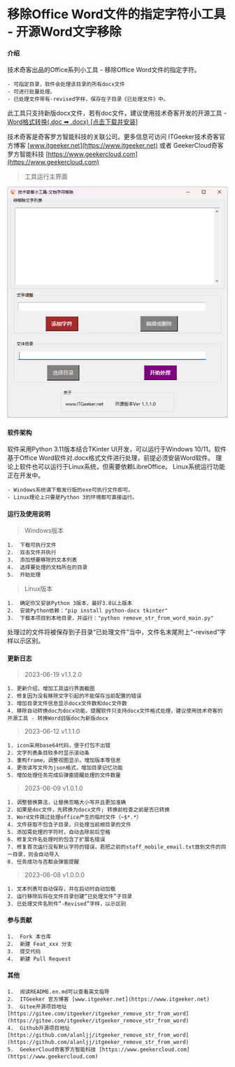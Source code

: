 # 移除Office Word文件的指定字符小工具 - 开源Word文字移除

#### 介绍
技术奇客出品的Office系列小工具 - 移除Office Word文件的指定字符。

    - 可指定目录，软件会处理该目录的所有docx文件
    - 可进行批量处理。
    - 已处理文件带有-revised字样，保存在子目录《已处理文件》中。

此工具只支持新版docx文件，若有doc文件，建议使用技术奇客开发的开源工具 - [Word格式转换(.doc ➡ .docx) [点击下载并安装]](https://www.itgeeker.net/itgeeker-technical-service/itgeeker_convert_doc_to_docx/)

技术奇客是奇客罗方智能科技的关联公司。更多信息可访问 ITGeeker技术奇客官方博客 [www.itgeeker.net](https://www.itgeeker.net) 或者 GeekerCloud奇客罗方智能科技 [https://www.geekercloud.com](https://www.geekercloud.com)

>工具运行主界面

[![开源Word文字移除截图](remove_str_from_word_2023-06-12.png "开源Word文字移除工具")](https://www.itgeeker.net/itgeeker-technical-service/itgeeker_remove_str_from_word/)

#### 软件架构
软件采用Python 3.11版本结合TKinter UI开发，可以运行于Windows 10/11。软件基于Office Word软件对.docx格式文件进行处理，前提必须安装Word软件。
理论上软件也可以运行于Linux系统，但需要依赖LibreOffice。 Linux系统运行功能正在开发中。

    - Windows系统请下载发行版的exe可执行文件即可。
    - Linux理论上只要是Python 3的环境都可直接运行。

#### 运行及使用说明

> Windows版本

    1.  下载可执行文件
    2.  双击文件并执行
    3.  添加想要移除的文本列表
    4.  选择要处理的文档所在的目录
    5.  开始处理

> Linux版本

    1.  确定你又安装Python 3版本，最好3.8以上版本
    2.  安装Python依赖："pip install python-docx tkinter"
    3.  下载本项目到本地目录，并运行："python remove_str_from_word_main.py"

处理过的文件将被保存到子目录“已处理文件”当中，文件名末尾附上“-revised”字样以示区别。

#### 更新日志

> 2023-06-19 v1.1.2.0
 
    1. 更新介绍，增加工具运行界面截图
    2. 修复因为没有移除文字引起的不能保存当前配置的错误
    3. 增加目录文件信息显示docx文件数和doc文件数
    4. 移除自动转换doc为docx功能，提醒软件只支持docx文件格式处理，建议使用技术奇客的开源工具 - 转换Word旧版doc为新版docx

> 2023-06-12 v1.1.1.0
 
    1. icon采用base64代码，便于打包不出错
    2. 文字列表条目较多时显示滚动条
    3. 重构frame，调整视图显示，增加版本等信息
    4. 更改读写文件为json格式，增加目录记忆功能
    5. 增加处理任务完成后弹窗提醒处理的文件数量

> 2023-06-09 v1.0.1.0
 
    1. 调整替换算法，让替换忽略大小写并且更加准确
    2. 如果是doc文件，先转换为docx文件; 转换前检查之前是否已转换
    3. Word文件跳过处理office产生的临时文件（~$*.*）
    4. 文件获取不包含子目录，只处理当前根目录的文件
    5. 添加需处理的字符时，自动去除前后空格
    6. 修复文件名处理时的包含了扩展名错误
    7. 修复首次运行没有默认字符的错误，若把之前的staff_mobile_email.txt放到文件的同一目录，则会自动导入
    8. 任务成功与否都会弹窗提醒

> 2023-06-08 v1.0.0.0
 
    1. 文本列表可自动保存，并在启动时自动加载
    2. 运行移除后将在文件目录创建“已处理文件”子目录
    3. 已处理文件名附件“-Revised”字样，以示区别


#### 参与贡献

    1.  Fork 本仓库
    2.  新建 Feat_xxx 分支
    3.  提交代码
    4.  新建 Pull Request


#### 其他

    1.  阅读README.en.md可以查看英文指导
    2.  ITGeeker 官方博客 [www.itgeeker.net](https://www.itgeeker.net)
    3.  Gitee开源项目地址 [https://gitee.com/itgeeker/itgeeker_remove_str_from_word](https://gitee.com/itgeeker/itgeeker_remove_str_from_word) 
    4.  Github开源项目地址 [https://github.com/alanljj/itgeeker_remove_str_from_word](https://github.com/alanljj/itgeeker_remove_str_from_word) 
    5.  GeekerCloud奇客罗方智能科技 [https://www.geekercloud.com](https://www.geekercloud.com)

